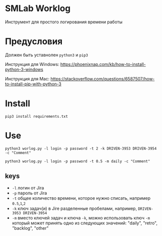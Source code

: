 # SMLab Worklog
Инструмент для простого логирования времени работы

# Предусловия
Должен быть уставнолен `python3` и `pip3`

Инструкция для Windows: https://phoenixnap.com/kb/how-to-install-python-3-windows

Инструкция для Mac: https://stackoverflow.com/questions/6587507/how-to-install-pip-with-python-3

# Install
```pip3 install requirements.txt```

# Use
```python3 worlog.py -l login -p password -t 2 -k DRIVEN-3953 DRIVEN-3954 -c "Comment"```

```python3 worlog.py -l login -p password -t 0.5 -m daily -c "Comment"```

## keys
* ```-l``` логин от Jira
* ```-p``` пароль от Jira
* ```-t``` общее количество времени, которое нужно списать, например `0.5`,`1`,`2` 
* ```-k``` ключ задач(и) в Jire разделенные пробелами, например, `DRIVEN-3953 DRIVEN-3954`
* ```-m``` вместо ключей задач и ключа `-k`, можно использовать ключ `-m` который может принять одно из следующих значений: "daily", "retro", "backlog", "other"
